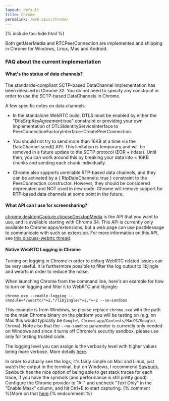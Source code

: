 ```yaml
---
layout: default
title: Chrome
permalink: /web-apis/chrome/
---
```



{% include toc-hide.html %}


Both getUserMedia and RTCPeerConnection are implemented and shipping in Chrome
for Windows, Linux, Mac and Android.


### FAQ about the current implementation


#### What's the status of data channels?

The standards-compliant SCTP-based DataChannel implementation has been
released in Chrome 32. You do not need to specify any constraint in order to
use the SCTP-based DataChannels in Chrome.

A few specific notes on data channels:

  * In the standalone WebRTC build, DTLS must be enabled by either the
    "DtlsSrtpKeyAgreement:true" constraint or providing your own
    implementation of DTLSIdentityServiceInterface to
    PeerConnectionFactoryInterface::CreatePeerConnection.

  * You should not try to send more than 16KB at a time via the
    DataChannel.send() API. This limitation is temporary and will be removed
    in a future update to the SCTP protocol (EOR + ndata). Until then, you can
    work around this by breaking your data into < 16KB chunks and sending each
    chunk individually.

  * Chrome also supports unreliable RTP-based data channels, and they can be
    activated by a { RtpDataChannels: true } constraint to the PeerConnection
    constructor. However, they should be considered deprecated and NOT used in
    new code. Chrome will remove support for RTP-based data channels at some
    point in the future.


#### What API can I use for screensharing?

[chrome.desktopCapture.chooseDesktopMedia][1] is the API that you want to use,
and is available starting with Chrome 34. This API is currently only available
to Chrome apps/extensions, but a web page can use postMessage to communicate
with such an extension. For more information on this API, see
[this discuss-webrtc thread][2].


#### Native WebRTC Logging in Chrome

Turning on logging in Chrome in order to debug WebRTC related issues can be
very useful. It is furthermore possible to filter the log output to libjingle
and webrtc in order to reduce the noise.

When launching Chrome from the command line, here's an example for how to turn
on logging and filter it to WebRTC and libjingle:

~~~~~
chrome.exe --enable-logging --vmodule=*/webrtc/*=2,*/libjingle/*=2,*=-2 --no-sandbox
~~~~~

This example is from Windows, so please replace `chrome.exe` with the path to
the main Chrome binary on the platform you will be testing on (e.g. on Mac
this would typically be `Google\ Chrome.app/Contents/MacOS/Google\ Chrome`).
Note also that the `--no-sandbox` parameter is currently only needed on
Windows and since it turns off Chrome's security sandbox, please use only for
testing trusted code.

The logging level you can assign is the verbosity level with higher values
being more verbose. More details [here][3].

In order to actually see the logs, it's fairly simple on Mac and Linux, just
watch the output in the terminal, but on Windows, I recommend [Sawbuck][4].
Sawbuck has the nice option of being able to get stack traces for each trace,
if you have the symbols (and performance is still pretty good). Configure the
Chrome provider to "All" and uncheck "Text Only" in the "Enable Mask" column,
and hit Ctrl+E to start capturing. {% comment %}More on that [here][5].{% endcomment %}

[1]: https://developer.chrome.com/extensions/desktopCapture#method-chooseDesktopMedia
[2]: https://groups.google.com/forum/#!msg/discuss-webrtc/j6jmyBFt9QI/6cjiksWiYaEJ
[3]: https://www.chromium.org/for-testers/enable-logging
[4]: https://code.google.com/p/sawbuck/
[5]: https://wiki.corp.google.com/twiki/bin/view/Main/SawbuckProject


